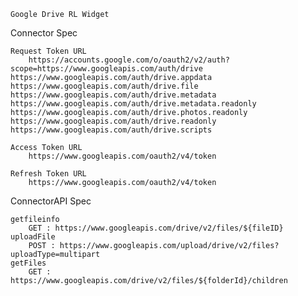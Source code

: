`````````````````````
Google Drive RL Widget
`````````````````````


Connector Spec
`````````````````````
Request Token URL
	https://accounts.google.com/o/oauth2/v2/auth?scope=https://www.googleapis.com/auth/drive https://www.googleapis.com/auth/drive.appdata https://www.googleapis.com/auth/drive.file https://www.googleapis.com/auth/drive.metadata https://www.googleapis.com/auth/drive.metadata.readonly https://www.googleapis.com/auth/drive.photos.readonly https://www.googleapis.com/auth/drive.readonly https://www.googleapis.com/auth/drive.scripts

Access Token URL 
	https://www.googleapis.com/oauth2/v4/token

Refresh Token URL 
	https://www.googleapis.com/oauth2/v4/token
`````````````````````



ConnectorAPI Spec
`````````````````````
getfileinfo
	GET : https://www.googleapis.com/drive/v2/files/${fileID}
uploadFile
	POST : https://www.googleapis.com/upload/drive/v2/files?uploadType=multipart
getFiles
	GET : https://www.googleapis.com/drive/v2/files/${folderId}/children
  
 `````````````````````

